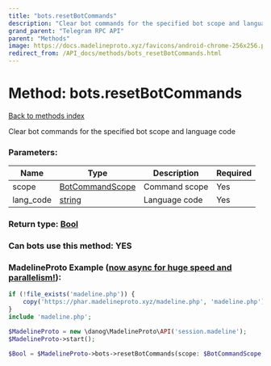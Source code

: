 ```yaml
---
title: "bots.resetBotCommands"
description: "Clear bot commands for the specified bot scope and language code"
grand_parent: "Telegram RPC API"
parent: "Methods"
image: https://docs.madelineproto.xyz/favicons/android-chrome-256x256.png
redirect_from: /API_docs/methods/bots_resetBotCommands.html
---
```

# Method: bots.resetBotCommands
[Back to methods index](index.html)



Clear bot commands for the specified bot scope and language code

### Parameters:

| Name     |    Type       | Description | Required |
|----------|---------------|-------------|----------|
|scope|[BotCommandScope](/API_docs/types/BotCommandScope.html) | Command scope | Yes|
|lang\_code|[string](/API_docs/types/string.html) | Language code | Yes|


### Return type: [Bool](/API_docs/types/Bool.html)

### Can bots use this method: **YES**


### MadelineProto Example ([now async for huge speed and parallelism!](https://docs.madelineproto.xyz/docs/ASYNC.html)):


```php
if (!file_exists('madeline.php')) {
    copy('https://phar.madelineproto.xyz/madeline.php', 'madeline.php');
}
include 'madeline.php';

$MadelineProto = new \danog\MadelineProto\API('session.madeline');
$MadelineProto->start();

$Bool = $MadelineProto->bots->resetBotCommands(scope: $BotCommandScope, lang_code: 'string', );
```

